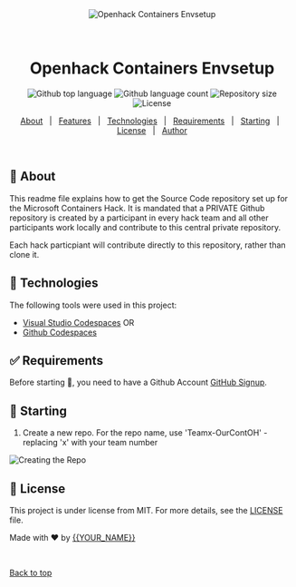 <div align="center" id="top"> 
  <img src="./.github/app.gif" alt="Openhack Containers Envsetup" />

  &#xa0;

  <!-- <a href="https://openhackcontainersenvsetup.netlify.app">Demo</a> -->
</div>

<h1 align="center">Openhack Containers Envsetup</h1>

<p align="center">
  <img alt="Github top language" src="https://img.shields.io/github/languages/top/{{YOUR_GITHUB_USERNAME}}/openhack-containers-envsetup?color=56BEB8">

  <img alt="Github language count" src="https://img.shields.io/github/languages/count/{{YOUR_GITHUB_USERNAME}}/openhack-containers-envsetup?color=56BEB8">

  <img alt="Repository size" src="https://img.shields.io/github/repo-size/{{YOUR_GITHUB_USERNAME}}/openhack-containers-envsetup?color=56BEB8">

  <img alt="License" src="https://img.shields.io/github/license/{{YOUR_GITHUB_USERNAME}}/openhack-containers-envsetup?color=56BEB8">

  <!-- <img alt="Github issues" src="https://img.shields.io/github/issues/{{YOUR_GITHUB_USERNAME}}/openhack-containers-envsetup?color=56BEB8" /> -->

  <!-- <img alt="Github forks" src="https://img.shields.io/github/forks/{{YOUR_GITHUB_USERNAME}}/openhack-containers-envsetup?color=56BEB8" /> -->

  <!-- <img alt="Github stars" src="https://img.shields.io/github/stars/{{YOUR_GITHUB_USERNAME}}/openhack-containers-envsetup?color=56BEB8" /> -->
</p>

<!-- Status -->

<!-- <h4 align="center"> 
	🚧  Openhack Containers Envsetup 🚀 Under construction...  🚧
</h4> 

<hr> -->

<p align="center">
  <a href="#dart-about">About</a> &#xa0; | &#xa0; 
  <a href="#sparkles-features">Features</a> &#xa0; | &#xa0;
  <a href="#rocket-technologies">Technologies</a> &#xa0; | &#xa0;
  <a href="#white_check_mark-requirements">Requirements</a> &#xa0; | &#xa0;
  <a href="#checkered_flag-starting">Starting</a> &#xa0; | &#xa0;
  <a href="#memo-license">License</a> &#xa0; | &#xa0;
  <a href="https://github.com/{{YOUR_GITHUB_USERNAME}}" target="_blank">Author</a>
</p>

<br>

## :dart: About ##

This readme file explains how to get the Source Code repository set up for the Microsoft Containers Hack.  It is mandated that a PRIVATE Github repository is created by a participant in every hack team and all other participants work locally and contribute to this central private repository. 

Each hack particpiant will contribute directly to this repository, rather than clone it.

<!--## :sparkles: Features ##

:heavy_check_mark: Feature 1;\
:heavy_check_mark: Feature 2;\
:heavy_check_mark: Feature 3; -->

## :rocket: Technologies ##

The following tools were used in this project:

- [Visual Studio Codespaces](https://expo.io/) OR 
- [Github Codespaces](https://github.com/codespaces) 



## :white_check_mark: Requirements ##

Before starting :checkered_flag:, you need to have a Github Account [GitHub Signup](https://github.com/join?).

## :checkered_flag: Starting ##

1) Create a new repo.  For the repo name, use 'Teamx-OurContOH' - replacing 'x' with your team number

![Creating the Repo](https://github.com/ruthbacci/openhack-containers-envsetup/tree/main/images/oh-create-repo.jpg)

<!--
```bash
# Clone this project
$ git clone https://github.com/{{YOUR_GITHUB_USERNAME}}/openhack-containers-envsetup

# Access
$ cd openhack-containers-envsetup 

```
-->

## :memo: License ##

This project is under license from MIT. For more details, see the [LICENSE](LICENSE.md) file.


Made with :heart: by <a href="https://github.com/{{YOUR_GITHUB_USERNAME}}" target="_blank">{{YOUR_NAME}}</a>

&#xa0;

<a href="#top">Back to top</a>
